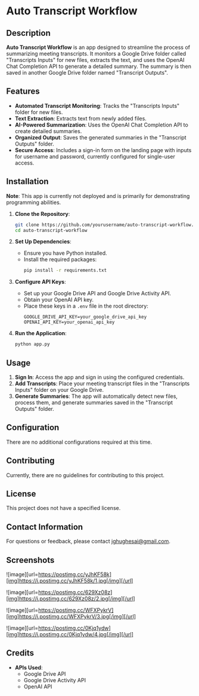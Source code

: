 # Auto Transcript Workflow

## Description
**Auto Transcript Workflow** is an app designed to streamline the process of summarizing meeting transcripts. It monitors a Google Drive folder called "Transcripts Inputs" for new files, extracts the text, and uses the OpenAI Chat Completion API to generate a detailed summary. The summary is then saved in another Google Drive folder named "Transcript Outputs".

## Features
- **Automated Transcript Monitoring**: Tracks the "Transcripts Inputs" folder for new files.
- **Text Extraction**: Extracts text from newly added files.
- **AI-Powered Summarization**: Uses the OpenAI Chat Completion API to create detailed summaries.
- **Organized Output**: Saves the generated summaries in the "Transcript Outputs" folder.
- **Secure Access**: Includes a sign-in form on the landing page with inputs for username and password, currently configured for single-user access.

## Installation
**Note**: This app is currently not deployed and is primarily for demonstrating programming abilities.

1. **Clone the Repository**:
    ```bash
    git clone https://github.com/yourusername/auto-transcript-workflow.git
    cd auto-transcript-workflow
    ```

2. **Set Up Dependencies**:
    - Ensure you have Python installed.
    - Install the required packages:
      ```bash
      pip install -r requirements.txt
      ```

3. **Configure API Keys**:
    - Set up your Google Drive API and Google Drive Activity API.
    - Obtain your OpenAI API key.
    - Place these keys in a `.env` file in the root directory:
      ```
      GOOGLE_DRIVE_API_KEY=your_google_drive_api_key
      OPENAI_API_KEY=your_openai_api_key
      ```

4. **Run the Application**:
    ```bash
    python app.py
    ```

## Usage
1. **Sign In**: Access the app and sign in using the configured credentials.
2. **Add Transcripts**: Place your meeting transcript files in the "Transcripts Inputs" folder on your Google Drive.
3. **Generate Summaries**: The app will automatically detect new files, process them, and generate summaries saved in the "Transcript Outputs" folder.

## Configuration
There are no additional configurations required at this time.

## Contributing
Currently, there are no guidelines for contributing to this project.

## License
This project does not have a specified license.

## Contact Information
For questions or feedback, please contact [jghughesai@gmail.com](mailto:jghughesai@gmail.com).

## Screenshots
![image][url=https://postimg.cc/yJhKF58k][img]https://i.postimg.cc/yJhKF58k/1.jpg[/img][/url]

![image][url=https://postimg.cc/629Xz08z][img]https://i.postimg.cc/629Xz08z/2.jpg[/img][/url]

![image][url=https://postimg.cc/WFXPykrV][img]https://i.postimg.cc/WFXPykrV/3.jpg[/img][/url]

![image][url=https://postimg.cc/0Kjq1ydw][img]https://i.postimg.cc/0Kjq1ydw/4.jpg[/img][/url]

## Credits
- **APIs Used**:
  - Google Drive API
  - Google Drive Activity API
  - OpenAI API


